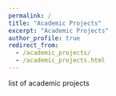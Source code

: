 ```yaml
---
permalink: /
title: "Academic Projects"
excerpt: "Academic Projects"
author_profile: true
redirect_from: 
  - /academic_projects/
  - /academic_projects.html
---
```


list of academic projects